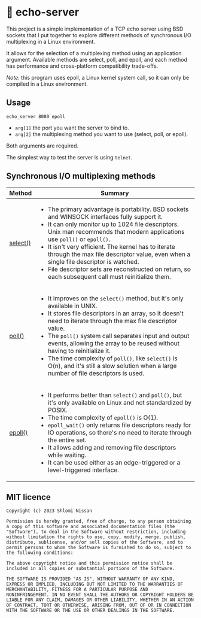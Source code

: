 # 📢 echo-server

This project is a simple implementation of a TCP echo server using BSD sockets that I put together to explore different methods of synchronous I/O multiplexing in a Linux environment.

It allows for the selection of a multiplexing method using an application argument. Available methods are select, poll, and epoll, and each method has performance and cross-platform compatibility trade-offs.

*Note*: this program uses epoll, a Linux kernel system call, so it can only be compiled in a Linux environment.

## Usage
```
echo_server 8080 epoll
```
- `arg[1]` the port you want the server to bind to.
- `arg[2]` the multiplexing method you want to use (select, poll, or epoll).

Both arguments are required.

The simplest way to test the server is using `telnet`.

## Synchronous I/O multiplexing methods

| Method  | Summary |
| ------------- | ------------- |
| [select()](https://man7.org/linux/man-pages/man2/select.2.html) | <ul><li>The primary advantage is portability. BSD sockets and WINSOCK interfaces fully support it.</li> <li>It can only monitor up to 1024 file descriptors. Unix man recommends that modern applications use `poll()` or `epoll()`.</li> <li>It isn't very efficient. The kernel has to iterate through the max file descriptor value, even when a single file descriptor is watched.</li> <li>File descriptor sets are reconstructed on return, so each subsequent call must reinitialize them.</li></ul>  |
| [poll()](https://man7.org/linux/man-pages/man2/poll.2.html) | <ul><li>It improves on the `select()` method, but it's only available in UNIX.</li><li>It stores file descriptors in an array, so it doesn't need to iterate through the max file descriptor value.</li><li>The `poll()` system call separates input and output events, allowing the array to be reused without having to reinitialize it.</li><li>The time complexity of `poll()`, like `select()` is O(n), and it's still a slow solution when a large number of file descriptors is used.</li></ul> |
| [epoll()](https://man7.org/linux/man-pages/man7/epoll.7.html) | <ul><li>It performs better than `select()` and `poll()`, but it's only available on Linux and not standardized by POSIX.</li><li>The time complexity of `epoll()` is O(1).</li><li>`epoll_wait()` only returns file descriptors ready for IO operations, so there's no need to iterate through the entire set.</li><li>It allows adding and removing file descriptors while waiting.</li><li>It can be used either as an edge-triggered or a level-triggered interface.</li></ul> |

## MIT licence
```
Copyright (c) 2023 Shlomi Nissan

Permission is hereby granted, free of charge, to any person obtaining
a copy of this software and associated documentation files (the
"Software"), to deal in the Software without restriction, including
without limitation the rights to use, copy, modify, merge, publish,
distribute, sublicense, and/or sell copies of the Software, and to
permit persons to whom the Software is furnished to do so, subject to
the following conditions:

The above copyright notice and this permission notice shall be
included in all copies or substantial portions of the Software.

THE SOFTWARE IS PROVIDED "AS IS", WITHOUT WARRANTY OF ANY KIND,
EXPRESS OR IMPLIED, INCLUDING BUT NOT LIMITED TO THE WARRANTIES OF
MERCHANTABILITY, FITNESS FOR A PARTICULAR PURPOSE AND
NONINFRINGEMENT. IN NO EVENT SHALL THE AUTHORS OR COPYRIGHT HOLDERS BE
LIABLE FOR ANY CLAIM, DAMAGES OR OTHER LIABILITY, WHETHER IN AN ACTION
OF CONTRACT, TORT OR OTHERWISE, ARISING FROM, OUT OF OR IN CONNECTION
WITH THE SOFTWARE OR THE USE OR OTHER DEALINGS IN THE SOFTWARE.
```
